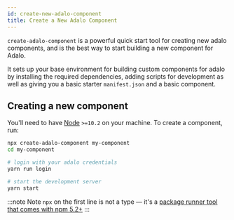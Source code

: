 ```yaml
---
id: create-new-adalo-component
title: Create a New Adalo Component
---
```


`create-adalo-component` is a powerful quick start tool for creating new adalo components, and is the best way to start building a new component for Adalo.

It sets up your base environment for building custom components for adalo by installing the required dependencies, adding scripts for development as well as giving you a basic starter `manifest.json` and a basic component.

## Creating a new component

You'll need to have [Node](https://nodejs.org) `>=10.2` on your machine. To create a component, run:

```bash
npx create-adalo-component my-component
cd my-component

# login with your adalo credentials
yarn run login

# start the development server
yarn start
```

:::note Note
`npx` on the first line is not a type — it's a [package runner tool that comes with npm 5.2+](https://medium.com/@maybekatz/introducing-npx-an-npm-package-runner-55f7d4bd282b)
:::
